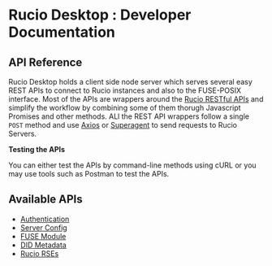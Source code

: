 # Rucio Desktop : Developer Documentation

## API Reference

Rucio Desktop holds a client side node server which serves several easy REST APIs to connect to Rucio instances and also to the FUSE-POSIX interface.
Most of the APIs are wrappers around the [Rucio RESTful APIs](https://rucio.readthedocs.io/en/latest/rest.html) and simplify the workflow by combining some of them thorugh Javascript Promises and other methods. 
ALl the REST API wrappers follow a single `POST` method and use [Axios](https://github.com/axios/axios) or [Superagent](https://visionmedia.github.io/superagent/) to send requests to Rucio Servers.

**Testing the APIs**

You can either test the APIs by command-line methods using cURL or you may use tools such as Postman to test the APIs.

## Available APIs

<!--ts-->

- [Authentication](https://github.com/rucio/desktop/blob/master/docs/dev/API%20Docs/API_Auth.md)
- [Server Config](https://github.com/rucio/desktop/blob/master/docs/dev/API%20Docs/API_Config.md)
- [FUSE Module](#fuse-module)
- [DID Metadata](#did-metadata)
- [Rucio RSEs](https://github.com/rucio/desktop/blob/master/docs/dev/API%20Docs/API_RSEs.md)
<!--te-->

